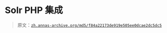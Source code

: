 # Solr PHP 集成

> 原文：[`zh.annas-archive.org/md5/f84a22173de919e505ee0dcae2dc5dc5`](https://zh.annas-archive.org/md5/f84a22173de919e505ee0dcae2dc5dc5)